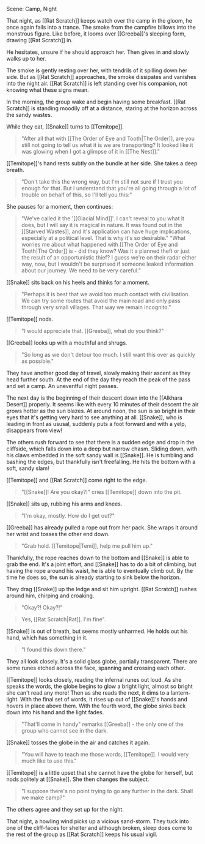 Scene: Camp, Night

That night, as [[Rat Scratch]] keeps watch over the camp in the gloom, he once again falls into a trance. The smoke from the campfire billows into the monstrous figure.
Like before, it looms over [[Greeba]]'s sleeping form, drawing [[Rat Scratch]] in.

He hesitates, unsure if he should approach her. Then gives in and slowly walks up to her.

The smoke is gently resting over her, with tendrils of it spilling down her side. But as [[Rat Scratch]] approaches, the smoke dissipates and vanishes into the night air. [[Rat Scratch]] is left standing over his companion, not knowing what these signs mean.

In the morning, the group wake and begin having some breakfast. [[Rat Scratch]] is standing moodily off at a distance, staring at the horizon across the sandy wastes.

While they eat, [[Snake]] turns to [[Temitope]].

> "After all that with [[The Order of Eye and Tooth|The Order]], are you still not going to tell us what it is we are transporting? It looked like it was glowing when I got a glimpse of it in [[The Nest]]."

[[Temitope]]'s hand rests subtly on the bundle at her side. She takes a deep breath.

> "Don't take this the wrong way, but I'm still not sure if I trust you enough for that. But I understand that you're all going through a lot of trouble on behalf of this, so I'll tell you this:"

She pauses for a moment, then continues:

> "We've called it the '[[Glacial Mind]]'. I can't reveal to you what it does, but I will say it is magical in nature. It was found out in the [[Starved Wastes]], and it's application can have huge implications, especially at a political level. That is why it's so desirable."
> "What worries me about what happened with [[The Order of Eye and Tooth|The Order]] is - did they know? Was it a planned theft or just the result of an opportunistic thief? I guess we're on their radar either way, now, but I wouldn't be surprised if someone leaked information about our journey. We need to be very careful."

[[Snake]] sits back on his heels and thinks for a moment.

> "Perhaps it is best that we avoid too much contact with civilisation. We can try some routes that avoid the main road and only pass through very small villages. That way we remain incognito."

[[Temitope]] nods.

> "I would appreciate that. [[Greeba]], what do you think?"

[[Greeba]] looks up with a mouthful and shrugs.

> "So long as we don't detour too much. I still want this over as quickly as possible."

They have another good day of travel, slowly making their ascent as they head further south. At the end of the day they reach the peak of the pass and set a camp.
An uneventful night passes.

The next day is the beginning of their descent down into the [[Alkhara Desert]] properly. It seems like with every 10 minutes of their descent the air grows hotter as the sun blazes.
At around noon, the sun is so bright in their eyes that it's getting very hard to see anything at all. [[Snake]], who is leading in front as ususal, suddenly puts a foot forward and with a yelp, disappears from view!

The others rush forward to see that there is a sudden edge and drop in the cliffside, which falls down into a deep but narrow chasm. Sliding down, with his claws embedded in the soft sandy wall is [[Snake]]. He is tumbling and bashing the edges, but thankfully isn't freefalling. He hits the bottom with a soft, sandy slam!

[[Temitope]] and [[Rat Scratch]] come right to the edge.

> "[[Snake]]! Are you okay?!" cries [[Temitope]] down into the pit.

[[Snake]] sits up, rubbing his arms and knees.

> "I'm okay, mostly. How do I get out?"

[[Greeba]] has already pulled a rope out from her pack. She wraps it around her wrist and tosses the other end down. 

> "Grab hold. [[Temitope|Temi]], help me pull him up."

Thankfully, the rope reaches down to the bottom and [[Snake]] is able to grab the end. It's a joint effort, and [[Snake]] has to do a bit of climbing, but having the rope around his waist, he is able to eventually climb out. By the time he does so, the sun is already starting to sink below the horizon.

They drag [[Snake]] up the ledge and sit him upright. [[Rat Scratch]] rushes around him, chirping and croaking.

> "Okay?! Okay?!"

> Yes, [[Rat Scratch|Rat]]. I'm fine".

[[Snake]] is out of breath, but seems mostly unharmed. He holds out his hand, which has something in it.

> "I found this down there."

They all look closely. It's a solid glass globe, partially transparent. There are some runes etched across the face, spanning and crossing each other.

[[Temitope]] looks closely, reading the infernal runes out loud. As she speaks the words, the globe begins to glow a bright light, almost so bright she can't read any more! Then as she reads the next, it dims to a lantern-light. With the final set of words, it rises up out of [[Snake]]'s hands and hovers in place above them.
With the fourth word, the globe sinks back down into his hand and the light fades.

> "That'll come in handy" remarks [[Greeba]] - the only one of the group who cannot see in the dark.

[[Snake]] tosses the globe in the air and catches it again.

> "You will have to teach me those words, [[Temitope]]. I would very much like to use this."

[[Temitope]] is a little upset that she cannot have the globe for herself, but nods politely at [[Snake]]. She then changes the subject.

> "I suppose there's no point trying to go any further in the dark. Shall we make camp?"

The others agree and they set up for the night.

That night, a howling wind picks up a vicious sand-storm. They tuck into one of the cliff-faces for shelter and although broken, sleep does come to the rest of the group as [[Rat Scratch]] keeps his usual vigil.